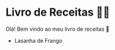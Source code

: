 # Livro de Receitas :man_cook:

Olá! Bem vindo ao meu livro de receitas :wave:

- Lasanha de Frango 


